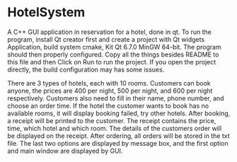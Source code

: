 # HotelSystem
A C++ GUI application in reservation for a hotel, done in qt.
To run the program, install Qt creator first and create a project with Qt widgets Application,
build system cmake, Kit Qt 6.7.0 MinGW 64-bit. The program should then properly configured.
Copy all the things besides README to this file and then Click on Run to run the project. If you
open the project directly, the build configuration may has some issues.

There are 3 types of hotels, each with 10 rooms. Customers can book anyone, the prices
are 400 per night, 500 per night, and 600 per night respectively. Customers also need to
fill in their name, phone number, and choose an order time. If the hotel the customer
wants to book has no available rooms, it will display booking failed, try other hotels. After
booking, a receipt will be printed to the customer. The receipt contains the price, time,
which hotel and which room. The details of the customers order will be displayed on the
receipt. After ordering, all orders will be stored in the txt file. The last two options are
displayed by message box, and the first option and main window are displayed by GUI.
